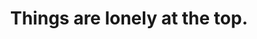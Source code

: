 ---
categories: [photos]
added-at: August 09, 2015 at 10:16PM
thumbnail: https://scontent.cdninstagram.com/hphotos-xaf1/t51.2885-15/s640x640/sh0.08/e35/11265403_1620201548220300_422202517_n.jpg
title: Things are lonely at the top. #toronto #minimal_lookup
source: https://instagram.com/p/6L45A0IyUp/
---